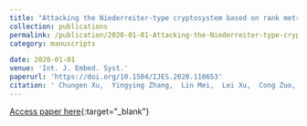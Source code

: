 ```yaml
---
title: "Attacking the Niederreiter-type cryptosystem based on rank metric"
collection: publications
permalink: /publication/2020-01-01-Attacking-the-Niederreiter-type-cryptosystem-based-on-rank-metric
category: manuscripts

date: 2020-01-01
venue: 'Int. J. Embed. Syst.'
paperurl: 'https://doi.org/10.1504/IJES.2020.110653'
citation: ' Chungen Xu,  Yingying Zhang,  Lin Mei,  Lei Xu,  Cong Zuo, &quot;Attacking the Niederreiter-type cryptosystem based on rank metric.&quot; Int. J. Embed. Syst., 2020.'
---
```

[Access paper here](https://doi.org/10.1504/IJES.2020.110653){:target="_blank"}
